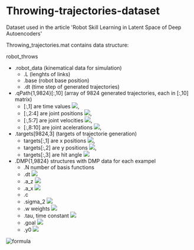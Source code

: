 # Throwing-trajectories-dataset
Dataset used in the article 'Robot Skill Learning in Latent Space of Deep Autoencoders'

Throwing_trajectories.mat contains data structure:

robot_throws
* .robot_data (kinematical data for simulation)
    * .L   (lenghts of links) 
    * .base    (robot base position)
    * .dt  (time step of generated trajectories)
* .qPath{1,9824}[:,10] (array of 9824 generated trajectories, each in [:,10] matrix)
    * [:,1] are time values <img src="https://render.githubusercontent.com/render/math?math=\Large t">,
    * [:,2:4] are joint positions <img src="https://render.githubusercontent.com/render/math?math=\large \textbf{y}(t)">, 
    * [:,5:7] are joint velocities <img src="https://render.githubusercontent.com/render/math?math=\large \dot{\textbf{y}}(t)">, 
    * [:,8:10] are joint acelerations <img src="https://render.githubusercontent.com/render/math?math=\large \ddot{\textbf{y}}(t)">, 
* .targets[9824,3] (targets of trajectorie generation) 
    * targets[:,1] are x positions <img src="https://render.githubusercontent.com/render/math?math=\large d">, 
    * targets[:,2] are y positions <img src="https://render.githubusercontent.com/render/math?math=\large h">,  
    * targets[:,3] are hit angle <img src="https://render.githubusercontent.com/render/math?math=\alpha">
* .DMP{1,9824} structures with DMP data for each exampel
    * .N number of basis functions
    * .dt <img src="https://render.githubusercontent.com/render/math?math=dt">
    * .a_z <img src="https://render.githubusercontent.com/render/math?math=\alpha_z">
    * .a_x <img src="https://render.githubusercontent.com/render/math?math=\alpha_x">
    * .c
    * .sigma_2 <img src="https://render.githubusercontent.com/render/math?math=\Large\sigma^2">
    * .w weights <img src="https://render.githubusercontent.com/render/math?math=w">
    * .tau, time constant <img src="https://render.githubusercontent.com/render/math?math=\tau">  
    * .goal <img src="https://render.githubusercontent.com/render/math?math=g">
    * .y0 <img src="https://render.githubusercontent.com/render/math?math=y_0">


![formula](https://render.githubusercontent.com/render/math?math=e^{i\pi}=-1)
